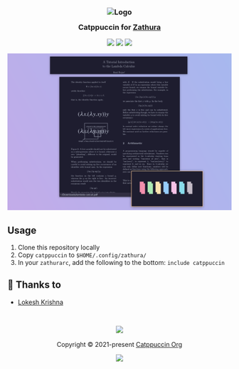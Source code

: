 <h3 align="center">
	<img src="https://raw.githubusercontent.com/catppuccin/catppuccin/main/assets/logos/exports/1544x1544_circle.png" width="100" alt="Logo"/><br/>
	<img src="https://raw.githubusercontent.com/catppuccin/catppuccin/main/assets/misc/transparent.png" height="30" width="0px"/>
	Catppuccin for <a href="https://pwmt.org/projects/zathura/">Zathura</a>
	<img src="https://raw.githubusercontent.com/catppuccin/catppuccin/main/assets/misc/transparent.png" height="30" width="0px"/>
</h3>

<p align="center">
    <a href="https://github.com/catppuccin/zathura/stargazers"><img src="https://img.shields.io/github/stars/catppuccin/zathura?colorA=363a4f&colorB=b7bdf8&style=for-the-badge&logo=starship style=for-the-badge"></a>
    <a href="https://github.com/catppuccin/zathura/issues"><img src="https://img.shields.io/github/issues/catppuccin/zathura?colorA=363a4f&colorB=f5a97f&style=for-the-badge"></a>
    <a href="https://github.com/catppuccin/zathura/contributors"><img src="https://img.shields.io/github/contributors/catppuccin/zathura?colorA=363a4f&colorB=a6da95&style=for-the-badge"></a>
</p>

<p align="center">
  <img src="assets/ss.png"/>
</p>

## Usage

1. Clone this repository locally
2. Copy `catppuccin` to `$HOME/.config/zathura/`
3. In your `zathurarc`, add the following to the bottom: `include catppuccin`

## 💝 Thanks to

-   [Lokesh Krishna](https://github.com/lokesh-krishna)

&nbsp;

<p align="center"><img src="https://raw.githubusercontent.com/catppuccin/catppuccin/main/assets/footers/gray0_ctp_on_line.svg?sanitize=true" /></p>
<p align="center">Copyright &copy; 2021-present <a href="https://github.com/catppuccin" target="_blank">Catppuccin Org</a>
<p align="center"><a href="https://github.com/catppuccin/catppuccin/blob/main/LICENSE"><img src="https://img.shields.io/static/v1.svg?style=for-the-badge&label=License&message=MIT&logoColor=d9e0ee&colorA=302d41&colorB=b7bdf8"/></a></p>

